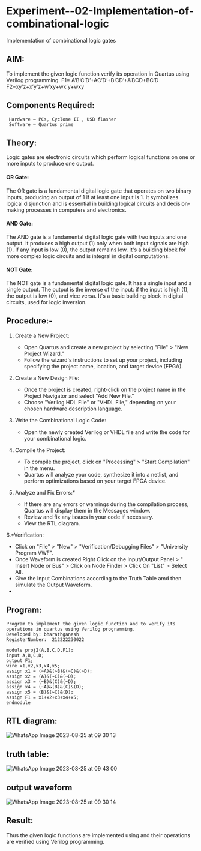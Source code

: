 # Experiment--02-Implementation-of-combinational-logic
Implementation of combinational logic gates
 
## AIM:
To implement the given logic function verify its operation in Quartus using Verilog programming.
 F1= A’B’C’D’+AC’D’+B’CD’+A’BCD+BC’D
F2=xy’z+x’y’z+w’xy+wx’y+wxy
 
 
 
## Components  Required:
```
 Hardware – PCs, Cyclone II , USB flasher
 Software – Quartus prime
```


## Theory: 

Logic gates are electronic circuits which perform logical functions on one or more inputs to produce one output.
#### OR Gate:
The OR gate is a fundamental digital logic gate that operates on two binary inputs, producing an output of 1 if at least one input is 1. It symbolizes logical disjunction and is essential in building logical circuits and decision-making processes in computers and electronics.
#### AND Gate:
The AND gate is a fundamental digital logic gate with two inputs and one output. It produces a high output (1) only when both input signals are high (1). If any input is low (0), the output remains low. It's a building block for more complex logic circuits and is integral in digital computations.
#### NOT Gate:
The NOT gate is a fundamental digital logic gate. It has a single input and a single output. The output is the inverse of the input: if the input is high (1), the output is low (0), and vice versa. It's a basic building block in digital circuits, used for logic inversion.
 
## Procedure:-
1. Create a New Project:
   - Open Quartus and create a new project by selecting "File" > "New Project Wizard."
   - Follow the wizard's instructions to set up your project, including specifying the project name, location, and target device (FPGA).

2. Create a New Design File:
   - Once the project is created, right-click on the project name in the Project Navigator and select "Add New File."
   - Choose "Verilog HDL File" or "VHDL File," depending on your chosen hardware description language.

3. Write the Combinational Logic Code:
   - Open the newly created Verilog or VHDL file and write the code for your combinational logic.
     
4. Compile the Project:
   - To compile the project, click on "Processing" > "Start Compilation" in the menu.
   - Quartus will analyze your code, synthesize it into a netlist, and perform optimizations based on your target FPGA device.

5. Analyze and Fix Errors:*
   - If there are any errors or warnings during the compilation process, Quartus will display them in the Messages window.
   - Review and fix any issues in your code if necessary.
   - View the RTL diagram.

6.*Verification:
   - Click on "File" > "New" > "Verification/Debugging Files" > "University Program VWF".
   - Once Waveform is created Right Click on the Input/Output Panel > " Insert Node or Bus" > Click on Node Finder > Click On "List" > Select All.
   - Give the Input Combinations according to the Truth Table amd then simulate the Output Waveform.
   - 
## Program:
```
Program to implement the given logic function and to verify its operations in quartus using Verilog programming.
Developed by: bharathganesh
RegisterNumber:  212222230022
```
```
module proj2(A,B,C,D,F1);
input A,B,C,D;
output F1;
wire x1,x2,x3,x4,x5;
assign x1 = (~A)&(~B)&(~C)&(~D);
assign x2 = (A)&(~C)&(~D);
assign x3 = (~B)&(C)&(~D);
assign x4 = (~A)&(B)&(C)&(D);
assign x5 = (B)&(~C)&(D);
assign F1 = x1+x2+x3+x4+x5;
endmodule
```
 
## RTL diagram:
![WhatsApp Image 2023-08-25 at 09 30 13](https://github.com/bharathganeshsivasankaran/Experiment--02-Implementation-of-combinational-logic-/assets/119478098/f5c685a1-050c-4488-8f22-7739cc79d93e)


## truth table:
![WhatsApp Image 2023-08-25 at 09 43 00](https://github.com/bharathganeshsivasankaran/Experiment--02-Implementation-of-combinational-logic-/assets/119478098/134e2c77-f3e6-4795-a072-8f7c3bae3432)


## output waveform
![WhatsApp Image 2023-08-25 at 09 30 14](https://github.com/bharathganeshsivasankaran/Experiment--02-Implementation-of-combinational-logic-/assets/119478098/f9d5c087-ba1c-4e3c-b319-a79894032e45)


## Result:
Thus the given logic functions are implemented using  and their operations are verified using Verilog programming.
